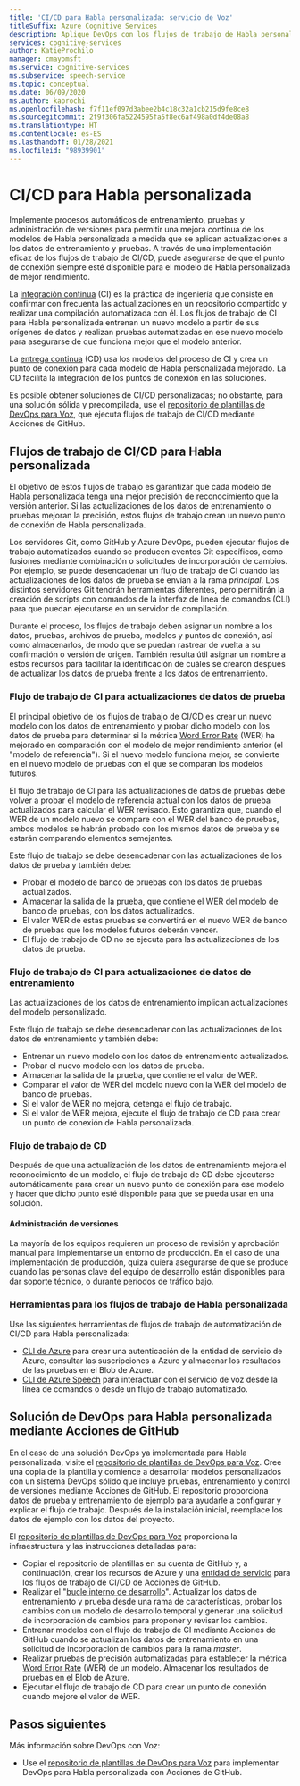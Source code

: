 ```yaml
---
title: 'CI/CD para Habla personalizada: servicio de Voz'
titleSuffix: Azure Cognitive Services
description: Aplique DevOps con los flujos de trabajo de Habla personalizada y CI/CD. Implemente una solución de DevOps existente para su propio proyecto.
services: cognitive-services
author: KatieProchilo
manager: cmayomsft
ms.service: cognitive-services
ms.subservice: speech-service
ms.topic: conceptual
ms.date: 06/09/2020
ms.author: kaprochi
ms.openlocfilehash: f7f11ef097d3abee2b4c18c32a1cb215d9fe8ce8
ms.sourcegitcommit: 2f9f306fa5224595fa5f8ec6af498a0df4de08a8
ms.translationtype: HT
ms.contentlocale: es-ES
ms.lasthandoff: 01/28/2021
ms.locfileid: "98939901"
---
```

# <a name="cicd-for-custom-speech"></a>CI/CD para Habla personalizada

Implemente procesos automáticos de entrenamiento, pruebas y administración de versiones para permitir una mejora continua de los modelos de Habla personalizada a medida que se aplican actualizaciones a los datos de entrenamiento y pruebas. A través de una implementación eficaz de los flujos de trabajo de CI/CD, puede asegurarse de que el punto de conexión siempre esté disponible para el modelo de Habla personalizada de mejor rendimiento.

La [integración continua](/azure/devops/learn/what-is-continuous-integration) (CI) es la práctica de ingeniería que consiste en confirmar con frecuenta las actualizaciones en un repositorio compartido y realizar una compilación automatizada con él. Los flujos de trabajo de CI para Habla personalizada entrenan un nuevo modelo a partir de sus orígenes de datos y realizan pruebas automatizadas en ese nuevo modelo para asegurarse de que funciona mejor que el modelo anterior.

La [entrega continua](/azure/devops/learn/what-is-continuous-delivery) (CD) usa los modelos del proceso de CI y crea un punto de conexión para cada modelo de Habla personalizada mejorado. La CD facilita la integración de los puntos de conexión en las soluciones.

Es posible obtener soluciones de CI/CD personalizadas; no obstante, para una solución sólida y precompilada, use el [repositorio de plantillas de DevOps para Voz](https://github.com/Azure-Samples/Speech-Service-DevOps-Template), que ejecuta flujos de trabajo de CI/CD mediante Acciones de GitHub.

## <a name="cicd-workflows-for-custom-speech"></a>Flujos de trabajo de CI/CD para Habla personalizada

El objetivo de estos flujos de trabajo es garantizar que cada modelo de Habla personalizada tenga una mejor precisión de reconocimiento que la versión anterior. Si las actualizaciones de los datos de entrenamiento o pruebas mejoran la precisión, estos flujos de trabajo crean un nuevo punto de conexión de Habla personalizada.

Los servidores Git, como GitHub y Azure DevOps, pueden ejecutar flujos de trabajo automatizados cuando se producen eventos Git específicos, como fusiones mediante combinación o solicitudes de incorporación de cambios. Por ejemplo, se puede desencadenar un flujo de trabajo de CI cuando las actualizaciones de los datos de prueba se envían a la rama *principal*. Los distintos servidores Git tendrán herramientas diferentes, pero permitirán la creación de scripts con comandos de la interfaz de línea de comandos (CLI) para que puedan ejecutarse en un servidor de compilación.

Durante el proceso, los flujos de trabajo deben asignar un nombre a los datos, pruebas, archivos de prueba, modelos y puntos de conexión, así como almacenarlos, de modo que se puedan rastrear de vuelta a su confirmación o versión de origen. También resulta útil asignar un nombre a estos recursos para facilitar la identificación de cuáles se crearon después de actualizar los datos de prueba frente a los datos de entrenamiento.

### <a name="ci-workflow-for-testing-data-updates"></a>Flujo de trabajo de CI para actualizaciones de datos de prueba

El principal objetivo de los flujos de trabajo de CI/CD es crear un nuevo modelo con los datos de entrenamiento y probar dicho modelo con los datos de prueba para determinar si la métrica [Word Error Rate](how-to-custom-speech-evaluate-data.md#evaluate-custom-speech-accuracy) (WER) ha mejorado en comparación con el modelo de mejor rendimiento anterior (el "modelo de referencia"). Si el nuevo modelo funciona mejor, se convierte en el nuevo modelo de pruebas con el que se comparan los modelos futuros.

El flujo de trabajo de CI para las actualizaciones de datos de pruebas debe volver a probar el modelo de referencia actual con los datos de prueba actualizados para calcular el WER revisado. Esto garantiza que, cuando el WER de un modelo nuevo se compare con el WER del banco de pruebas, ambos modelos se habrán probado con los mismos datos de prueba y se estarán comparando elementos semejantes.

Este flujo de trabajo se debe desencadenar con las actualizaciones de los datos de prueba y también debe:

- Probar el modelo de banco de pruebas con los datos de pruebas actualizados.
- Almacenar la salida de la prueba, que contiene el WER del modelo de banco de pruebas, con los datos actualizados.
- El valor WER de estas pruebas se convertirá en el nuevo WER de banco de pruebas que los modelos futuros deberán vencer.
- El flujo de trabajo de CD no se ejecuta para las actualizaciones de los datos de prueba.

### <a name="ci-workflow-for-training-data-updates"></a>Flujo de trabajo de CI para actualizaciones de datos de entrenamiento

Las actualizaciones de los datos de entrenamiento implican actualizaciones del modelo personalizado.

Este flujo de trabajo se debe desencadenar con las actualizaciones de los datos de entrenamiento y también debe:

- Entrenar un nuevo modelo con los datos de entrenamiento actualizados.
- Probar el nuevo modelo con los datos de prueba.
- Almacenar la salida de la prueba, que contiene el valor de WER.
- Comparar el valor de WER del modelo nuevo con la WER del modelo de banco de pruebas.
- Si el valor de WER no mejora, detenga el flujo de trabajo.
- Si el valor de WER mejora, ejecute el flujo de trabajo de CD para crear un punto de conexión de Habla personalizada.

### <a name="cd-workflow"></a>Flujo de trabajo de CD

Después de que una actualización de los datos de entrenamiento mejora el reconocimiento de un modelo, el flujo de trabajo de CD debe ejecutarse automáticamente para crear un nuevo punto de conexión para ese modelo y hacer que dicho punto esté disponible para que se pueda usar en una solución.

#### <a name="release-management"></a>Administración de versiones

La mayoría de los equipos requieren un proceso de revisión y aprobación manual para implementarse un entorno de producción. En el caso de una implementación de producción, quizá quiera asegurarse de que se produce cuando las personas clave del equipo de desarrollo están disponibles para dar soporte técnico, o durante períodos de tráfico bajo.

### <a name="tools-for-custom-speech-workflows"></a>Herramientas para los flujos de trabajo de Habla personalizada

Use las siguientes herramientas de flujos de trabajo de automatización de CI/CD para Habla personalizada:

- [CLI de Azure](/cli/azure/) para crear una autenticación de la entidad de servicio de Azure, consultar las suscripciones a Azure y almacenar los resultados de las pruebas en el Blob de Azure.
- [CLI de Azure Speech](spx-overview.md) para interactuar con el servicio de voz desde la línea de comandos o desde un flujo de trabajo automatizado.

## <a name="devops-solution-for-custom-speech-using-github-actions"></a>Solución de DevOps para Habla personalizada mediante Acciones de GitHub

En el caso de una solución DevOps ya implementada para Habla personalizada, visite el [repositorio de plantillas de DevOps para Voz](https://github.com/Azure-Samples/Speech-Service-DevOps-Template). Cree una copia de la plantilla y comience a desarrollar modelos personalizados con un sistema DevOps sólido que incluye pruebas, entrenamiento y control de versiones mediante Acciones de GitHub. El repositorio proporciona datos de prueba y entrenamiento de ejemplo para ayudarle a configurar y explicar el flujo de trabajo. Después de la instalación inicial, reemplace los datos de ejemplo con los datos del proyecto.

El [repositorio de plantillas de DevOps para Voz](https://github.com/Azure-Samples/Speech-Service-DevOps-Template) proporciona la infraestructura y las instrucciones detalladas para:

- Copiar el repositorio de plantillas en su cuenta de GitHub y, a continuación, crear los recursos de Azure y una [entidad de servicio](../../active-directory/develop/app-objects-and-service-principals.md#service-principal-object) para los flujos de trabajo de CI/CD de Acciones de GitHub.
- Realizar el "[bucle interno de desarrollo](/dotnet/architecture/containerized-lifecycle/design-develop-containerized-apps/docker-apps-inner-loop-workflow)". Actualizar los datos de entrenamiento y prueba desde una rama de características, probar los cambios con un modelo de desarrollo temporal y generar una solicitud de incorporación de cambios para proponer y revisar los cambios.
- Entrenar modelos con el flujo de trabajo de CI mediante Acciones de GitHub cuando se actualizan los datos de entrenamiento en una solicitud de incorporación de cambios para la rama *master*.
- Realizar pruebas de precisión automatizadas para establecer la métrica [Word Error Rate](how-to-custom-speech-evaluate-data.md#evaluate-custom-speech-accuracy) (WER) de un modelo. Almacenar los resultados de pruebas en el Blob de Azure.
- Ejecutar el flujo de trabajo de CD para crear un punto de conexión cuando mejore el valor de WER.

## <a name="next-steps"></a>Pasos siguientes

Más información sobre DevOps con Voz:

- Use el [repositorio de plantillas de DevOps para Voz](https://github.com/Azure-Samples/Speech-Service-DevOps-Template) para implementar DevOps para Habla personalizada con Acciones de GitHub.
